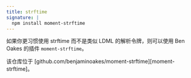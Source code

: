 ```yaml
---
title: strftime
signature: |
  npm install moment-strftime
---
```



如果你更习惯使用 strftime 而不是类似 LDML 的解析令牌，则可以使用 Ben Oakes 的插件 `moment-strftime`。

该仓库位于 [github.com/benjaminoakes/moment-strftime][moment-strftime]。

